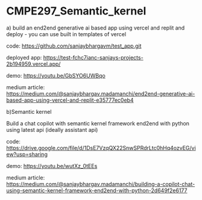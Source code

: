 # CMPE297_Semantic_kernel
a) build an end2end generative ai based app using vercel and replit and deploy - you can use built in templates of vercel


code: 
https://github.com/sanjaybhargavm/test_app.git

deployed app: 
https://test-fchc7ianc-sanjays-projects-2b194959.vercel.app/

demo:
https://youtu.be/GbSYO6UWBqo


medium article: 
https://medium.com/@sanjaybhargav.madamanchi/end2end-generative-ai-based-app-using-vercel-and-replit-e35777ec0eb4

b)Semantic kernel 

Build a chat copilot with semantic kernel framework end2end with python using latest api (ideally assistant api)

code:
https://drive.google.com/file/d/1DsE7VzqQX22SnwSPRdrLtc0hHq4ozvEG/view?usp=sharing

demo:
https://youtu.be/wutXz_0tEEs

medium article:
https://medium.com/@sanjaybhargav.madamanchi/building-a-copilot-chat-using-semantic-kernel-framework-end2end-with-python-2d649f2e6177
